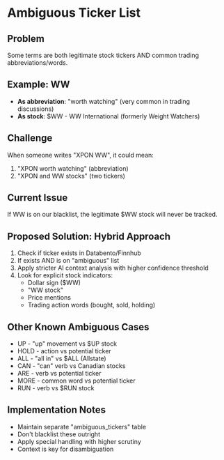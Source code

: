 # Ambiguous Ticker List

## Problem
Some terms are both legitimate stock tickers AND common trading abbreviations/words.

## Example: WW
- **As abbreviation**: "worth watching" (very common in trading discussions)
- **As stock**: $WW - WW International (formerly Weight Watchers)

## Challenge
When someone writes "XPON WW", it could mean:
1. "XPON worth watching" (abbreviation)
2. "XPON and WW stocks" (two tickers)

## Current Issue
If WW is on our blacklist, the legitimate $WW stock will never be tracked.

## Proposed Solution: Hybrid Approach
1. Check if ticker exists in Databento/Finnhub
2. If exists AND is on "ambiguous" list
3. Apply stricter AI context analysis with higher confidence threshold
4. Look for explicit stock indicators:
   - Dollar sign ($WW)
   - "WW stock"
   - Price mentions
   - Trading action words (bought, sold, holding)

## Other Known Ambiguous Cases
- UP - "up" movement vs $UP stock
- HOLD - action vs potential ticker
- ALL - "all in" vs $ALL (Allstate)
- CAN - "can" verb vs Canadian stocks
- ARE - verb vs potential ticker
- MORE - common word vs potential ticker
- RUN - verb vs $RUN stock

## Implementation Notes
- Maintain separate "ambiguous_tickers" table
- Don't blacklist these outright
- Apply special handling with higher scrutiny
- Context is key for disambiguation
